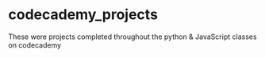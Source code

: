 # codecademy_projects
These were projects completed throughout the python &amp; JavaScript classes on codecademy
